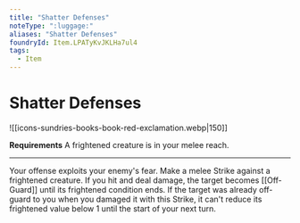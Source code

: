 ```yaml
---
title: "Shatter Defenses"
noteType: ":luggage:"
aliases: "Shatter Defenses"
foundryId: Item.LPATyKvJKLHa7ul4
tags:
  - Item
---
```


# Shatter Defenses
![[icons-sundries-books-book-red-exclamation.webp|150]]

**Requirements** A frightened creature is in your melee reach.

* * *

Your offense exploits your enemy's fear. Make a melee Strike against a frightened creature. If you hit and deal damage, the target becomes [[Off-Guard]] until its frightened condition ends. If the target was already off-guard to you when you damaged it with this Strike, it can't reduce its frightened value below 1 until the start of your next turn.

